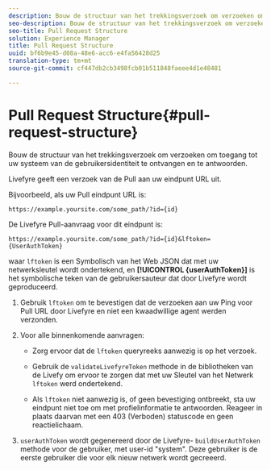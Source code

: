 ```yaml
---
description: Bouw de structuur van het trekkingsverzoek om verzoeken om toegang tot uw systeem van de gebruikersidentiteit te ontvangen en te antwoorden.
seo-description: Bouw de structuur van het trekkingsverzoek om verzoeken om toegang tot uw systeem van de gebruikersidentiteit te ontvangen en te antwoorden.
seo-title: Pull Request Structure
solution: Experience Manager
title: Pull Request Structure
uuid: bf6b9e45-d08a-48e6-acc6-e4fa56428d25
translation-type: tm+mt
source-git-commit: cf447db2cb3498fcb01b511848faeee4d1e48481

---
```



# Pull Request Structure{#pull-request-structure}

Bouw de structuur van het trekkingsverzoek om verzoeken om toegang tot uw systeem van de gebruikersidentiteit te ontvangen en te antwoorden.

Livefyre geeft een verzoek van de Pull aan uw eindpunt URL uit.

Bijvoorbeeld, als uw Pull eindpunt URL is:

```
https://example.yoursite.com/some_path/?id={id}
```

De Livefyre Pull-aanvraag voor dit eindpunt is:

```
https://example.yoursite.com/some_path/?id={id}&lftoken={UserAuthToken}
```

waar `lftoken` is een Symbolisch van het Web JSON dat met uw netwerksleutel wordt ondertekend, en **[!UICONTROL {userAuthToken}]** is het symbolische teken van de gebruikersauteur dat door Livefyre wordt geproduceerd.

1. Gebruik `lftoken` om te bevestigen dat de verzoeken aan uw Ping voor Pull URL door Livefyre en niet een kwaadwillige agent werden verzonden.
1. Voor alle binnenkomende aanvragen:

   * Zorg ervoor dat de `lftoken` queryreeks aanwezig is op het verzoek.
   * Gebruik de `validateLivefyreToken` methode in de bibliotheken van de Livefy om ervoor te zorgen dat met uw Sleutel van het Netwerk `lftoken` werd ondertekend.

   * Als `lftoken` niet aanwezig is, of geen bevestiging ontbreekt, sta uw eindpunt niet toe om met profielinformatie te antwoorden. Reageer in plaats daarvan met een 403 (Verboden) statuscode en geen reactielichaam.

1. `userAuthToken` wordt gegenereerd door de Livefyre- `buildUserAuthToken` methode voor de gebruiker, met user-id &quot;system&quot;. Deze gebruiker is de eerste gebruiker die voor elk nieuw netwerk wordt gecreeerd.
